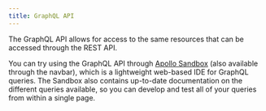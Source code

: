 ```yaml
---
title: GraphQL API
---
```


The GraphQL API allows for access to the same resources that can be accessed through the REST API.

You can try using the GraphQL API through [Apollo Sandbox](https://studio.apollographql.com/sandbox/explorer?endpoint=https://anteaterapi.com/v2/graphql) (also available through the navbar), which is a lightweight web-based IDE for GraphQL queries. The Sandbox also contains up-to-date documentation on the different queries available, so you can develop and test all of your queries from within a single page.
